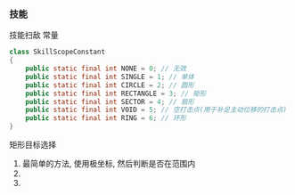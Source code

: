 ### 技能

技能扫敌 常量

```java
class SkillScopeConstant
{
    public static final int NONE = 0; // 无效
    public static final int SINGLE = 1; // 单体
    public static final int CIRCLE = 2; // 圆形
    public static final int RECTANGLE = 3; // 矩形
    public static final int SECTOR = 4; // 扇形
    public static final int VOID = 5; // 空打击点(用于补足主动位移的打击点)
    public static final int RING = 6; // 环形
}
```

矩形目标选择

1. 最简单的方法, 使用极坐标, 然后判断是否在范围内
2. 
3. 